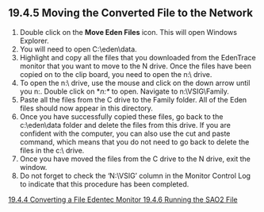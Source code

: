 ## 19.4.5 Moving the Converted File to the Network

1. Double click on the **Move Eden Files** icon.  This will open Windows Explorer.
2. You will need to open C:\eden\data.
3. Highlight and copy all the files that you downloaded from the EdenTrace monitor that you want to move to the N drive.  Once the files have been copied on to the clip board, you need to open the n:\ drive.
4. To open the n:\ drive, use the mouse and click on the down arrow until you n:\. Double click on **n:\** to open.  Navigate to n:\VSIG\Family.
5. Paste all the files from the C drive to the Family folder.  All of the Eden files should now appear in this directory.
6. Once you have successfully copied these files, go back to the c:\eden\data folder and delete the files from this drive.  If you are confident with the computer, you can also use the cut and paste command, which means that you do not need to go back to delete the files in the c:\ drive.
7. Once you have moved the files from the C drive to the N drive, exit the window.
8. Do not forget to check the ‘N:\VSIG’ column in the Monitor Control Log to indicate that this procedure has been completed.


<div class="center">
<div class="btn-group">
  <a href=":pages_path:/manuals/edentec-monitor/19-04-04-converting-file.md" class="btn btn-default">
    <span class="glyphicon glyphicon-chevron-left"></span>
    19.4.4 Converting a File
  </a>

  <a href=":pages_path:/manuals/edentec-monitor" class="btn btn-default">
    <span class="glyphicon glyphicon-chevron-up"></span>
    Edentec Monitor
  </a>

  <a href=":pages_path:/manuals/edentec-monitor/19-04-06-running-sao2-file.md" class="btn btn-success">
    19.4.6 Running the SAO2 File
    <span class="glyphicon glyphicon-chevron-right"></span>
  </a>
</div>
</div>
